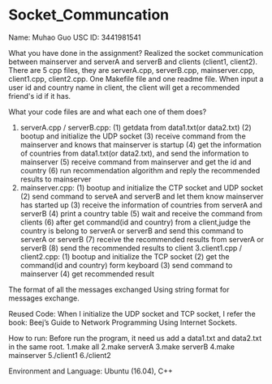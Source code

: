 # Socket_Communcation

Name: Muhao Guo
USC ID: 3441981541

What you have done in the assignment?
  Realized the socket communication between mainserver and serverA and serverB and clients (client1, client2).
  There are 5 cpp files, they are serverA.cpp, serverB.cpp, mainserver.cpp, client1.cpp, client2.cpp. One Makefile file and one readme file.
  When input a user id and country name in client, the client will get a recommended friend's id if it has.

What your code files are and what each one of them does?
  1. serverA.cpp / serverB.cpp:
    (1) getdata from data1.txt(or data2.txt)
    (2) bootup and initialize the UDP socket
    (3) receive command from the mainserver and knows that mainserver is startup
    (4) get the information of countries from data1.txt(or data2.txt), and send the information to mainserver
    (5) receive command from mainserver and get the id and country
    (6) run recommendation algorithm and reply the recommended results to mainserver  
  2. mainserver.cpp:
    (1) bootup and initialize the CTP socket and UDP socket
    (2) send command to serveA and serverB and let them know mainserver has started up
    (3) receive the information of countries from serverA and serverB
    (4) print a country table
    (5) wait and receive the command from clients
    (6) after get command(id and country) from a client,judge the country is belong to serverA or serverB and send this command to serverA or serverB
    (7) receive the recommended results from serverA or serverB
    (8) send the recommended results to client
  3.client1.cpp / client2.cpp:
    (1) bootup and initialize the TCP socket
    (2) get the command(id and country) form keyboard
    (3) send command to mainserver
    (4) get recommended result
  
  
The format of all the messages exchanged
  Using string format for messages exchange.

Reused Code:
  When I initialize the UDP socket and TCP socket, I refer the book: Beej’s Guide to Network Programming Using Internet Sockets.
  
How to run:
  Before run the program, it need us add a data1.txt and data2.txt in the same root.
  1.make all 
  2.make serverA
  3.make serverB
  4.make mainserver
  5./client1
  6./client2

Environment and Language:
  Ubuntu (16.04), C++

